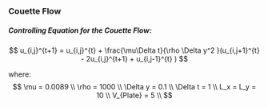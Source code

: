 ### Couette Flow

##### Controlling Equation for the Couette Flow:

$$
u_{i,j}^{t+1} = u_{i,j}^{t} +  \frac{\mu\Delta t}{\rho \Delta y^2 }(u_{i,j+1}^{t}  - 2u_{i,j}^{t+1} + u_{i,j-1}^{t}  )
$$

where:
$$
\mu = 0.0089 \\
\rho = 1000 \\
\Delta y = 0.1 \\
\Delta t = 1 \\ 
L_x = L_y = 10 \\
V_{Plate} = 5 \\
$$
 
